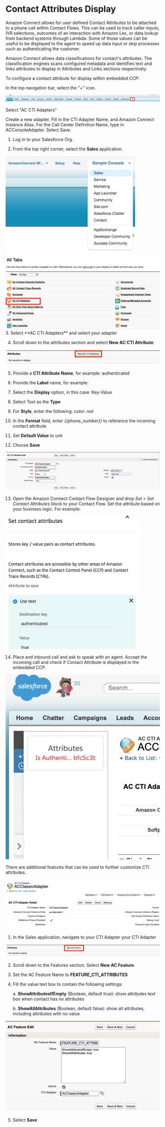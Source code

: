 <h1 id="contact-attributes-display"> Contact Attributes Display </h1>

Amazon Connect allows for user defined Contact Attributes to be attached
to a phone call within Contact Flows. This can be used to track caller
inputs, IVR selections, outcomes of an interaction with Amazon Lex, or
data lookup from backend systems through Lambda. Some of those values
can be useful to be displayed to the agent to speed up data input or
skip processes such as authenticating the customer.

Amazon Connect allows data classifications for contact\'s attributes.
The classification engines scans configured metadata and identifies text
and links attributes to display in Attributes and Links sections
respectively.

To configure a contact attribute for display within embedded CCP:

In the top navigation bar, select the "+" icon.

<img src="../media/image22.png" />

Select "AC CTI Adapters"

Create a new adapter. Fill in the CTI Adapter Name, and Amazon Connect
Instance Alias. For the Call Center Definition Name, type in
ACConsoleAdapter. Select Save.

1.  Log in to your Salesforce Org.

2.  From the top right corner, select the **Sales** application.

<img src="../media/image21.png" />

<img src="../media/image23.png" />
3. Select **AC CTI Adapters** and select your adapter

4.  Scroll down to the attributes section and select **New AC CTI
    Attribute**

<img src="../media/image191.png" />

5.  Provide a **CTI Attribute Name**, for example: authenticated

6.  Provide the **Label** name, for example:

7.  Select the **Display** option, in this case: Key-Value

8.  Select Text as the **Type**

9.  For **Style**, enter the following: *color: red*

10. In the **Format** field, enter *{{phone_number}}* to reference the
    incoming contact attribute

11. Set **Default Value** to *unk*

12. Choose **Save**

<img src="../media/image192.png" />

13. Open the Amazon Connect Contact Flow Designer and drop *Set \> Set
    Contact Attributes* block to your Contact Flow. Set the attribute
    based on your business logic. For example:

<img src="../media/image193.png" />

14. Place and inbound call and ask to speak with an agent. Accept the
    incoming call and check if Contact Attribute is displayed in the
    embedded CCP.

<img src="../media/image194.png" />

There are additional features that can be used to further customize CTI
attributes.

<img src="../media/image195.png" />

1.   In the Sales application, navigate to your CTI Adapter your CTI Adapter

<img src="../media/image196.png" />

2.  Scroll down to the Features section. Select **New AC Feature**.

3.  Set the AC Feature Name to **FEATURE_CTI_ATTRIBUTES**

4.  Fill the value text box to contain the following settings:

    a.  **ShowAttributesIfEmpty** (Boolean, default true): show
        attributes text box when contact has no attributes

    b. **ShowAllAttributes** (Boolean, default false): show all attributes, including attributes with no value

<img src="../media/image197.png" />

5.  Select **Save**